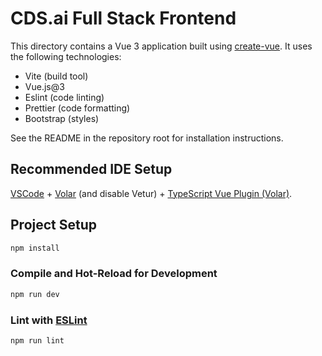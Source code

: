 # CDS.ai Full Stack Frontend

This directory contains a Vue 3 application built using [create-vue](https://github.com/vuejs/create-vue). It uses the following technologies:

* Vite (build tool)
* Vue.js@3
* Eslint (code linting)
* Prettier (code formatting)
* Bootstrap (styles)

See the README in the repository root for installation instructions.

## Recommended IDE Setup

[VSCode](https://code.visualstudio.com/) + [Volar](https://marketplace.visualstudio.com/items?itemName=Vue.volar) (and disable Vetur) + [TypeScript Vue Plugin (Volar)](https://marketplace.visualstudio.com/items?itemName=Vue.vscode-typescript-vue-plugin).


## Project Setup

```sh
npm install
```

### Compile and Hot-Reload for Development

```sh
npm run dev
```

### Lint with [ESLint](https://eslint.org/)

```sh
npm run lint
```
